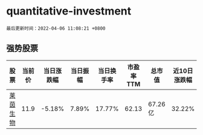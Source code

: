 # quantitative-investment

`最后更新时间：2022-04-06 11:08:21 +0800`

## 强势股票

|股票|当前价|当日涨跌幅|当日振幅|当日换手率|市盈率TTM|总市值|近10日涨跌幅|
|----|----|----|----|----|----|----|----|
|[莱茵生物](https://xueqiu.com/S/SZ002166)|11.9|-5.18%|7.89%|17.77%|62.13|67.26亿|32.22%|
